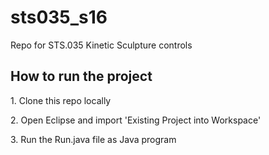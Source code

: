 # sts035_s16
Repo for STS.035 Kinetic Sculpture controls

<h2>How to run the project</h2>
<p>1. Clone this repo locally</p>
<p>2. Open Eclipse and import 'Existing Project into Workspace'</p>
<p>3. Run the Run.java file as Java program</p>
